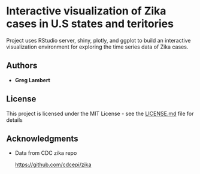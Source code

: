 # Interactive visualization of Zika cases in U.S states and teritories

Project uses RStudio server, shiny, plotly, and ggplot to build an interactive visualization environment for exploring the time series data of Zika cases.

## Authors

* **Greg Lambert**

## License

This project is licensed under the MIT License - see the [LICENSE.md](LICENSE.md) file for details

## Acknowledgments

* Data from CDC zika repo

  https://github.com/cdcepi/zika
